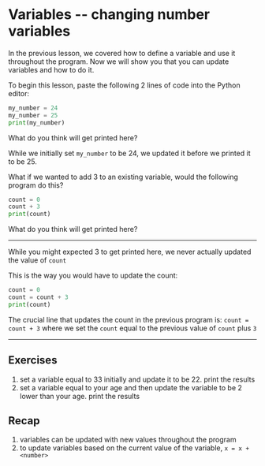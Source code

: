 # Variables -- changing number variables #

In the previous lesson, we covered how to define a variable and use it throughout the program. Now we will show you that you can update variables and how to do it.

To begin this lesson, paste the following 2 lines of code into the Python editor:

```py
my_number = 24
my_number = 25
print(my_number)
```

What do you think will get printed here? 

<InputBox name="u1-l4-q1" answer="??" />


While we initially set `my_number` to be 24, we updated it before we printed it to be 25.

What if we wanted to add 3 to an existing variable, would the following program do this?
```py
count = 0
count + 3
print(count)
```

What do you think will get printed here? 

<InputBox name="u4-l1-q2" answer="??" />


---

While you might expected 3 to get printed here, we never actually updated the value of `count`

This is the way you would have to update the count:
```py
count = 0
count = count + 3
print(count)
```

The crucial line that updates the count in the previous program is: `count = count + 3`
where we set the `count` equal to the previous value of `count` plus `3`

---

## Exercises ##
1. set a variable equal to 33 initially and update it to be 22. print the results
2. set a variable equal to your age and then update the variable to be 2 lower than your age. print the results

## Recap ##
1. variables can be updated with new values throughout the program
2. to update variables based on the current value of the variable, `x = x + <number>`
